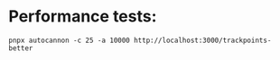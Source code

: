 # Performance tests:

```
pnpx autocannon -c 25 -a 10000 http://localhost:3000/trackpoints-better
```
